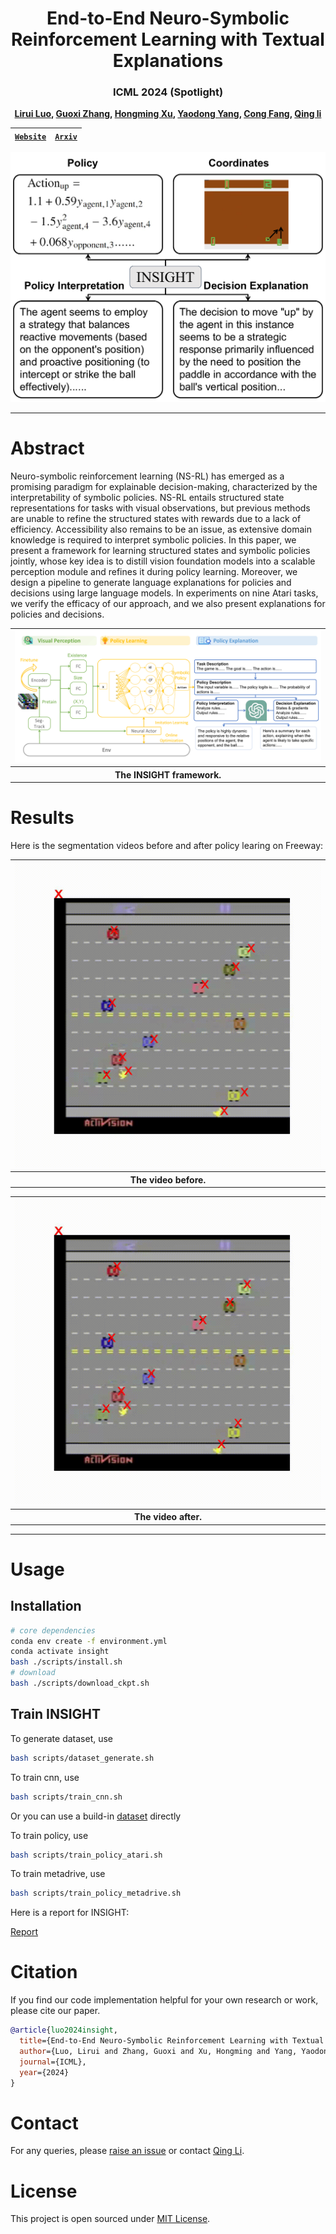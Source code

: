 
<div align="center">

# End-to-End Neuro-Symbolic Reinforcement Learning with Textual Explanations

### ICML 2024 (Spotlight)

**[Lirui Luo](https://liruiluo.github.io/), [Guoxi Zhang](https://guoxizhang.com/), [Hongming Xu](), [Yaodong Yang](https://www.yangyaodong.com/), [Cong Fang](https://congfang-ml.github.io/), [Qing li](https://liqing-ustc.github.io/)**


| [```Website```](https://liruiluo.github.io/nsrl-vision-pub/) | [```Arxiv```](https://arxiv.org/abs/2403.12451) |
:------------------------------------------------------:|:-----------------------------------------------:|

<img src="docs/figures/teaser-1.png" width="568">

</div>

---

# Abstract

Neuro-symbolic reinforcement learning (NS-RL) has emerged as a promising paradigm for explainable decision-making, characterized by the interpretability of symbolic policies.
NS-RL entails structured state representations for tasks with visual observations, but previous methods are unable to refine the structured states with rewards due to a lack of efficiency.
Accessibility also remains to be an issue, as extensive domain knowledge is required to interpret symbolic policies.
In this paper, we present a framework for learning structured states and symbolic policies jointly, whose key idea is to distill vision foundation models into a scalable perception module and refines it during policy learning.
Moreover, we design a pipeline to generate language explanations for policies and decisions using large language models.
In experiments on nine Atari tasks, we verify the efficacy of our approach, and we also present explanations for policies and decisions.

<div align="center">
<table>
<tr>
<td>
<img src="docs/figures/ICML-Framework-1.png" >
</td>
</tr>
<tr>
<th>
The INSIGHT framework.
</th>
</tr>
</table>
</div>

# Results


Here is the segmentation videos before and after policy learing on Freeway:

<div align="center">
<table>
<tr>
<td>
<img src="docs/gifs/Freeway_before264.gif" controls>
</img>

</td>
</tr>
<tr>
<th>
The video before.
</th>
</tr>
</table>
</div>

<div align="center">
<table>
<tr>
<td>
<img src="docs/gifs/Freeway264.gif" controls>
</img>
</td>
</tr>
<tr>
<th>
The video after.
</th>
</tr>
</table>
</div>

---

# Usage

## Installation

```bash
# core dependencies
conda env create -f environment.yml
conda activate insight
bash ./scripts/install.sh
# download
bash ./scripts/download_ckpt.sh
```

## Train INSIGHT

To generate dataset, use
```bash
bash scripts/dataset_generate.sh
```
To train cnn, use
```bash
bash scripts/train_cnn.sh
```
Or you can use a build-in [dataset](https://drive.google.com/file/d/1E_b3eBJ47ze1OJ7Nz1khsJ-q1YrcjTdu/view?usp=sharing) directly

To train policy, use 
```bash
bash scripts/train_policy_atari.sh
```

To train metadrive, use 
```bash
bash scripts/train_policy_metadrive.sh
```

Here is a report for INSIGHT: 

[Report](https://wandb.ai/liruiluo/nsrl-eql/reports/Pong--Vmlldzo4MzgxOTc3)


# Citation

If you find our code implementation helpful for your own research or work, please cite our paper.

```bibtex
@article{luo2024insight,
  title={End-to-End Neuro-Symbolic Reinforcement Learning with Textual Explanations},
  author={Luo, Lirui and Zhang, Guoxi and Xu, Hongming and Yang, Yaodong and Fang, Cong and Li, Qing},
  journal={ICML},
  year={2024}
}
```

# Contact

For any queries, please [raise an issue](https://github.com/liruiluo/nsrl-vision-pub/issues/new) or
contact [Qing Li](https://liqing-ustc.github.io/).

# License

This project is open sourced under [MIT License](LICENSE).
